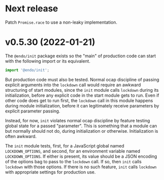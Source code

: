 
# Next release

Patch `Promise.race` to use a non-leaky implementation.

# v0.5.30 (2022-01-21)

The `@endo/init` package exists so the "main" of production code can
start with the following import or its equivalent.
```js
import '@endo/init';
```
But production code must also be tested. Normal ocap discipline of passing
explicit arguments into the `lockdown`
call would require an awkward structuring of start modules, since
the `init` module calls `lockdown` during its initialization,
before any explicit code in the start module gets to run. Even if other code
does get to run first, the `lockdown` call in this module happens during
module initialization, before it can legitimately receive parameters by
explicit parameter passing.

Instead, for now, `init` violates normal ocap discipline by feature
testing global state for a passed "parameter". This is something that a
module can but normally should not do, during initialization or otherwise.
Initialization is often awkward.

The `init` module tests, first,
for a JavaScript global named `LOCKDOWN_OPTIONS`, and second, for an environment
variable named `LOCKDOWN_OPTIONS`. If either is present, its value should be
a JSON encoding of the options bag to pass to the `lockdown` call. If so,
then `init` calls `lockdown` with those options. If there is no such
feature, `init` calls `lockdown` with appropriate settings for
production use.
